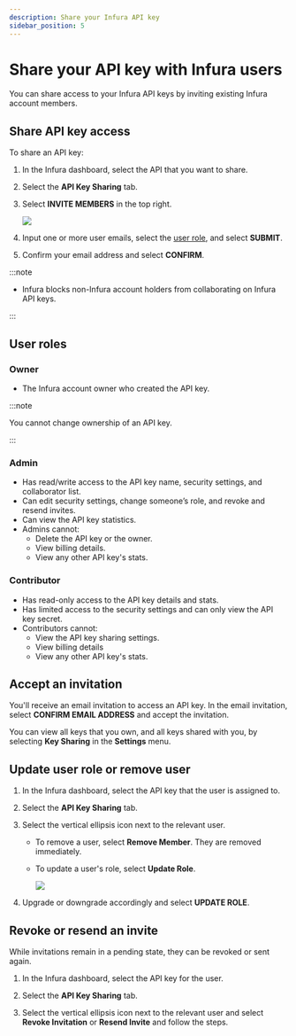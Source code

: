 ```yaml
---
description: Share your Infura API key
sidebar_position: 5
---
```


# Share your API key with Infura users

You can share access to your Infura API keys by inviting existing Infura account members.

## Share API key access

To share an API key:

1. In the Infura dashboard, select the API that you want to share.
1. Select the **API Key Sharing** tab.
1. Select **INVITE MEMBERS** in the top right.

   <div class="left-align-container">
     <div class="img-large">
       <img
         src={require("../../images/invite-member-button.png").default}
       />
     </div>
   </div>

1. Input one or more user emails, select the [user role](#user-roles), and select **SUBMIT**.
1. Confirm your email address and select **CONFIRM**.

:::note

- Infura blocks non-Infura account holders from collaborating on Infura API keys.

:::

## User roles

### Owner

- The Infura account owner who created the API key.

:::note

You cannot change ownership of an API key.

:::

### Admin

- Has read/write access to the API key name, security settings, and collaborator list.
- Can edit security settings, change someone’s role, and revoke and resend invites.
- Can view the API key statistics.
- Admins cannot:
  - Delete the API key or the owner.
  - View billing details.
  - View any other API key's stats.

### Contributor

- Has read-only access to the API key details and stats.
- Has limited access to the security settings and can only view the API key secret.
- Contributors cannot:
  - View the API key sharing settings.
  - View billing details
  - View any other API key's stats.

## Accept an invitation

You'll receive an email invitation to access an API key. In the email invitation, select **CONFIRM EMAIL ADDRESS**
and accept the invitation.

You can view all keys that you own, and all keys shared with you, by selecting **Key Sharing** in the **Settings** menu.

## Update user role or remove user

1. In the Infura dashboard, select the API key that the user is assigned to.
1. Select the **API Key Sharing** tab.
1. Select the vertical ellipsis icon next to the relevant user.

   - To remove a user, select **Remove Member**. They are removed immediately.
   - To update a user's role, select **Update Role**.

     <div class="left-align-container">
       <div class="img-large">
         <img
           src={require("../../images/update-role.png").default}
         />
       </div>
     </div>

1. Upgrade or downgrade accordingly and select **UPDATE ROLE**.

## Revoke or resend an invite

While invitations remain in a pending state, they can be revoked or sent again.

1. In the Infura dashboard, select the API key for the user.

1. Select the **API Key Sharing** tab.

1. Select the vertical ellipsis icon next to the relevant user and select
   **Revoke Invitation** or **Resend Invite** and follow the steps.

